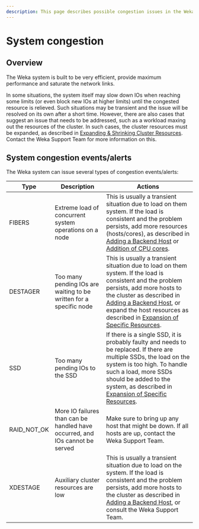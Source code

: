 ```yaml
---
description: This page describes possible congestion issues in the Weka system.
---
```


# System congestion

## Overview

The Weka system is built to be very efficient, provide maximum performance and saturate the network links.

In some situations, the system itself may slow down IOs when reaching some limits (or even block new IOs at higher limits) until the congested resource is relieved. Such situations may be transient and the issue will be resolved on its own after a short time. However, there are also cases that suggest an issue that needs to be addressed, such as a workload maxing out the resources of the cluster. In such cases, the cluster resources must be expanded, as described in [Expanding & Shrinking Cluster Resources](expanding-and-shrinking-cluster-resources/). Contact the Weka Support Team for more information on this.

## System congestion events/alerts

The Weka system can issue several types of congestion events/alerts:

| **Type**      | **Description**                                                              | **Actions**                                                                                                                                                                                                                                                                                                                                                                                                                              |
| ------------- | ---------------------------------------------------------------------------- | ---------------------------------------------------------------------------------------------------------------------------------------------------------------------------------------------------------------------------------------------------------------------------------------------------------------------------------------------------------------------------------------------------------------------------------------- |
| FIBERS        | Extreme load of concurrent system operations on a node                       | This is usually a transient situation due to load on them system. If the load is consistent and the problem persists, add more resources (hosts/cores), as described in [Adding a Backend Host](expanding-and-shrinking-cluster-resources/stages-in-adding-a-backend-host.md) or [Addition of CPU cores](expanding-and-shrinking-cluster-resources/expansion-of-specific-resources.md#addition-of-only-cpu-cores).                       |
| DESTAGER      | Too many pending IOs are waiting to be written for a specific node           | This is usually a transient situation due to load on them system. If the load is consistent and the problem persists, add more hosts to the cluster as described in [Adding a Backend Host](expanding-and-shrinking-cluster-resources/stages-in-adding-a-backend-host.md), or expand the host resources as described in [Expansion of Specific Resources](expanding-and-shrinking-cluster-resources/expansion-of-specific-resources.md). |
| SSD           | Too many pending IOs to the SSD                                              | If there is a single SSD, it is probably faulty and needs to be replaced. If there are multiple SSDs, the load on the system is too high. To handle such a load, more SSDs should be added to the system, as described in [Expansion of Specific Resources](expanding-and-shrinking-cluster-resources/expansion-of-specific-resources.md#addition-of-memory-and-network-interface).                                                      |
| RAID\_NOT\_OK | More IO failures than can be handled have occurred, and IOs cannot be served | Make sure to bring up any host that might be down. If all hosts are up, contact the Weka Support Team.                                                                                                                                                                                                                                                                                                                                   |
| XDESTAGE      | Auxiliary cluster resources are low                                          | This is usually a transient situation due to load on the system. If the load is consistent and the problem persists, add more hosts to the cluster as described in [Adding a Backend Host](expanding-and-shrinking-cluster-resources/stages-in-adding-a-backend-host.md), or consult the Weka Support Team.                                                                                                                              |
